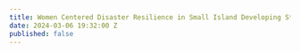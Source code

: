 ```yaml
---
title: Women Centered Disaster Resilience in Small Island Developing States - Haiti
date: 2024-03-06 19:32:00 Z
published: false
---
```



